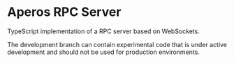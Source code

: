 # Aperos RPC Server

TypeScript implementation of a RPC server based on WebSockets.

The development branch can contain experimental code that is under
active development and should not be used for production environments.
